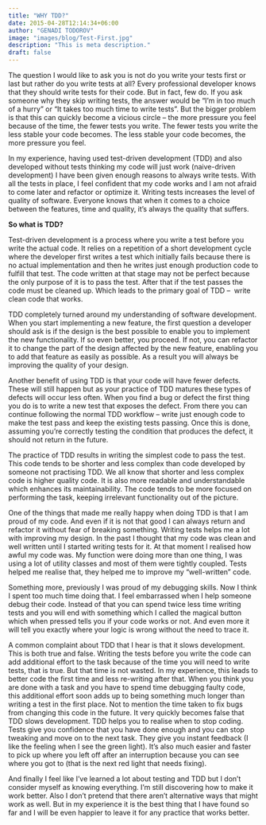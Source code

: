 ```yaml
---
title: "WHY TDD?"
date: 2015-04-28T12:14:34+06:00
author: "GENADI TODOROV"
image: "images/blog/Test-First.jpg"
description: "This is meta description."
draft: false
---
```


The question I would like to ask you is not do you write your tests first or last but rather do you write tests at all? Every professional developer knows that they should write tests for their code. But in fact, few do. If you ask someone why they skip writing tests, the answer would be “I’m in too much of a hurry” or “It takes too much time to write tests”. But the bigger problem is that this can quickly become a vicious circle – the more pressure you feel because of the time, the fewer tests you write. The fewer tests you write the less stable your code becomes. The less stable your code becomes, the more pressure you feel.

In my experience, having used test-driven development (TDD) and also developed without tests thinking my code will just work (naive-driven development) I have been given enough reasons to always write tests. With all the tests in place, I feel confident that my code works and I am not afraid to come later and refactor or optimize it. Writing tests increases the level of quality of software. Everyone knows that when it comes to a choice between the features, time and quality, it’s always the quality that suffers.

**So what is TDD?**

Test-driven development is a process where you write a test before you write the actual code. It relies on a repetition of a short development cycle where the developer first writes a test which initially fails because there is no actual implementation and then he writes just enough production code to fulfill that test. The code written at that stage may not be perfect because the only purpose of it is to pass the test. After that if the test passes the code must be cleaned up. Which leads to the primary goal of TDD –  write clean code that works.

TDD completely turned around my understanding of software development. When you start implementing a new feature, the first question a developer should ask is if the design is the best possible to enable you to implement the new functionality. If so even better, you proceed. If not, you can refactor it to change the part of the design affected by the new feature, enabling you to add that feature as easily as possible. As a result you will always be improving the quality of your design.

Another benefit of using TDD is that your code will have fewer defects. These will still happen but as your practice of TDD matures these types of defects will occur less often. When you find a bug or defect the first thing you do is to write a new test that exposes the defect. From there you can continue following the normal TDD workflow – write just enough code to make the test pass and keep the existing tests passing. Once this is done, assuming you’re correctly testing the condition that produces the defect, it should not return in the future.

The practice of TDD results in writing the simplest code to pass the test. This code tends to be shorter and less complex than code developed by someone not practising TDD. We all know that shorter and less complex code is higher quality code. It is also more readable and understandable which enhances its maintainability. The code tends to be more focused on performing the task, keeping irrelevant functionality out of the picture.

One of the things that made me really happy when doing TDD is that I am proud of my code. And even if it is not that good I can always return and refactor it without fear of breaking something. Writing tests helps me a lot with improving my design. In the past I thought that my code was clean and well written until I started writing tests for it. At that moment I realised how awful my code was. My function were doing more than one thing, I was using a lot of utility classes and most of them were tightly coupled. Tests helped me realise that, they helped me to improve my “well-written” code.

Something more, previously I was proud of my debugging skills. Now I think I spent too much time doing that. I feel embarrassed when I help someone debug their code. Instead of that you can spend twice less time writing tests and you will end with something which I called the magical button which when pressed tells you if your code works or not. And even more it will tell you exactly where your logic is wrong without the need to trace it.

A common complaint about TDD that I hear is that it slows development. This is both true and false. Writing the tests before you write the code can add additional effort to the task because of the time you will need to write tests, that is true. But that time is not wasted. In my experience, this leads to better code the first time and less re-writing after that. When you think you are done with a task and you have to spend time debugging faulty code, this additional effort soon adds up to being something much longer than writing a test in the first place. Not to mention the time taken to fix bugs from changing this code in the future. It very quickly becomes false that TDD slows development. TDD helps you to realise when to stop coding. Tests give you confidence that you have done enough and you can stop tweaking and move on to the next task. They give you instant feedback (I like the feeling when I see the green light). It’s also much easier and faster to pick up where you left off after an interruption because you can see where you got to (that is the next red light that needs fixing).

And finally I feel like I’ve learned a lot about testing and TDD but I don’t consider myself as knowing everything. I’m still discovering how to make it work better. Also I don’t pretend that there aren’t alternative ways that might work as well. But in my experience it is the best thing that I have found so far and I will be even happier to leave it for any practice that works better.
